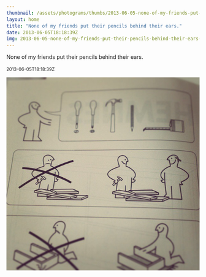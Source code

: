 ```yaml
---
thumbnail: /assets/photograms/thumbs/2013-06-05-none-of-my-friends-put-their-pencils-behind-their-ears-.png
layout: home
title: "None of my friends put their pencils behind their ears."
date: 2013-06-05T18:18:39Z
img: 2013-06-05-none-of-my-friends-put-their-pencils-behind-their-ears-.jpg
---
```


None of my friends put their pencils behind their ears.

<small>2013-06-05T18:18:39Z</small>

![None of my friends put their pencils behind their ears.](/assets/photograms/original/2013-06-05-none-of-my-friends-put-their-pencils-behind-their-ears-.jpg)
